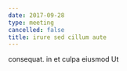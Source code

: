 ```yaml
---
date: 2017-09-28
type: meeting
cancelled: false
title: irure sed cillum aute
---
```

consequat. in et culpa eiusmod Ut